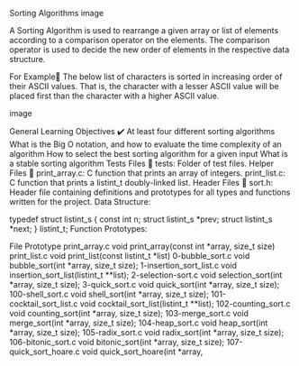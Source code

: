 Sorting Algorithms
image

A Sorting Algorithm is used to rearrange a given array or list of elements according to a comparison operator on the elements. The comparison operator is used to decide the new order of elements in the respective data structure.

For Example🌻 The below list of characters is sorted in increasing order of their ASCII values. That is, the character with a lesser ASCII value will be placed first than the character with a higher ASCII value.

image

General Learning Objectives ✔️
At least four different sorting algorithms
What is the Big O notation, and how to evaluate the time complexity of an algorithm
How to select the best sorting algorithm for a given input
What is a stable sorting algorithm
Tests Files 📃
tests: Folder of test files.
Helper Files 📃
print_array.c: C function that prints an array of integers.
print_list.c: C function that prints a listint_t doubly-linked list.
Header Files 📃
sort.h: Header file containing definitions and prototypes for all types and functions written for the project.
Data Structure:

typedef struct listint_s
{
	const int n;
	struct listint_s *prev;
	struct listint_s *next;
} listint_t;
Function Prototypes:

File	Prototype
print_array.c	void print_array(const int *array, size_t size)
print_list.c	void print_list(const listint_t *list)
0-bubble_sort.c	void bubble_sort(int *array, size_t size);
1-insertion_sort_list.c	void insertion_sort_list(listint_t **list);
2-selection-sort.c	void selection_sort(int *array, size_t size);
3-quick_sort.c	void quick_sort(int *array, size_t size);
100-shell_sort.c	void shell_sort(int *array, size_t size);
101-cocktail_sort_list.c	void cocktail_sort_list(listint_t **list);
102-counting_sort.c	void counting_sort(int *array, size_t size);
103-merge_sort.c	void merge_sort(int *array, size_t size);
104-heap_sort.c	void heap_sort(int *array, size_t size);
105-radix_sort.c	void radix_sort(int *array, size_t size);
106-bitonic_sort.c	void bitonic_sort(int *array, size_t size);
107-quick_sort_hoare.c	void quick_sort_hoare(int *array, 
